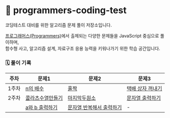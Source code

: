 # 📌 programmers-coding-test

코딩테스트 대비를 위한 알고리즘 문제 풀이 저장소입니다.

[프로그래머스(Programmers)](https://programmers.co.kr)에서 출제되는 다양한 문제들을 JavaScript 중심으로 풀이하며,  
함수형 사고, 알고리즘 설계, 자료구조 응용 능력을 키워나가기 위한 학습 공간입니다.



### 🗓️ 풀이 기록 
| 주차   | 문제1 | 문제2 | 문제3 |
|--------|-------|--------|--------|
| 1주차 | [n의 배수](https://school.programmers.co.kr/learn/courses/30/lessons/181937) | [홀짝](https://school.programmers.co.kr/learn/courses/30/lessons/181935) | [택배 상자 꺼내기](https://school.programmers.co.kr/learn/courses/30/lessons/389478) |
| 2주차 | [콜라츠수열만들기](https://school.programmers.co.kr/learn/courses/30/lessons/181919) | [마지막두원소](https://school.programmers.co.kr/learn/courses/30/lessons/181927) | [문자열 출력하기](https://school.programmers.co.kr/learn/courses/30/lessons/181952)|
|  |[a와 b 출력하기](https://school.programmers.co.kr/learn/courses/30/lessons/181951) |[문자열 반복해서 출력하기](https://school.programmers.co.kr/learn/courses/30/lessons/181950)| -|

